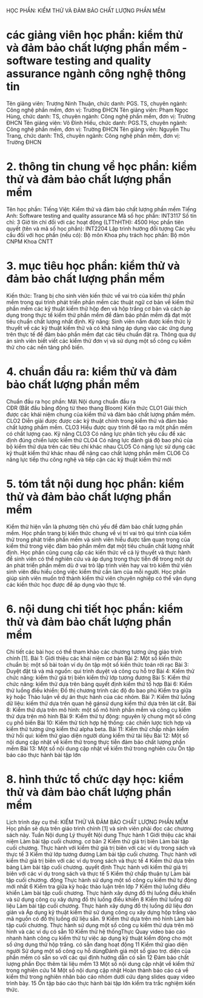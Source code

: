 HỌC PHẦN: KIỂM THỬ VÀ ĐẢM BẢO CHẤT LƯỢNG PHẦN MỀM
# các giảng viên học phần: kiểm thử và đảm bảo chất lượng phần mềm - software testing and quality assurance ngành công nghệ thông tin
Tên giảng viên: Trương Ninh Thuận, chức danh: PGS. TS, chuyên ngành: Công nghệ phần mềm, đơn vị: Trường ĐHCN
Tên giảng viên: Phạm Ngọc Hùng, chức danh: TS, chuyên ngành: Công nghệ phần mềm, đơn vị: Trường ĐHCN
Tên giảng viên: Võ Đình Hiếu, chức danh: PGS.TS, chuyên ngành: Công nghệ phần mềm, đơn vị: Trường ĐHCN
Tên giảng viên: Nguyễn Thu Trang, chức danh: ThS, chuyên ngành: Công nghệ phần mềm, đơn vị: Trường ĐHCN
# 2. thông tin chung về học phần: kiểm thử và đảm bảo chất lượng phần mềm 
Tên học phần:
Tiếng Việt: Kiểm thử và đảm bảo chất lượng phần mềm Tiếng Anh: Software testing and quality assurance
Mã số học phần: INT3117 Số tín chỉ: 3 Giờ tín chỉ đối với các hoạt động (LTThHTH): 4500 Học phần tiên quyết (tên và mã số học phần): INT2204 Lập trình
hướng đối tượng Các yêu cầu đối với học phần (nếu có): Bộ môn Khoa phụ trách học phần: Bộ môn CNPM Khoa CNTT
# 3. mục tiêu học phần: kiểm thử và đảm bảo chất lượng phần mềm
Kiến thức: Trang bị cho sinh viên kiến thức về vai trò của kiểm thử phần mềm trong qui trình phát triển phần mềm các thuật ngữ cơ bản về kiểm thử phần mềm các kỹ thuật kiểm thử hộp đen và hộp trắng cơ bản và cách áp dụng trong thực tế kiểm thử phần mềm để đảm bảo phần mềm đã đạt một tiêu chuẩn chất lượng nhất định. 
Kỹ năng: Sinh viên nắm được kiến thức lý thuyết về các kỹ thuật kiểm thử và có khả năng áp dụng vào các ứng dụng trên thực tế để đảm bảo phần mềm đạt các tiêu chuẩn đặt ra. Thông qua dự án sinh viên biết viết các kiểm thử đơn vị và sử dụng một số công cụ kiểm thử cho các nền tảng phổ biến.
# 4. chuẩn đầu ra: kiểm thử và đảm bảo chất lượng phần mềm
Chuẩn đầu ra học phần: Mã\ Nội dung chuẩn đầu ra\
CĐR (Bắt đầu bằng động từ theo thang Bloom) Kiến thức
CLO1 Giải thích được các khái niệm chung của kiểm thử và đảm bảo chất lượng phầm mềm.
CLO2 Diễn giải được được các kỹ thuật chính trong kiểm thử và đảm bảo chất lượng phầm mềm.
CLO3 Hiểu được quy trình để tạo ra một phần mềm có chất lượng cao.
Kỹ năng
CLO3 Có năng lực phân tích yêu cầu để xác định đúng chiến lược kiểm thử
CLO4 Có năng lực đánh giá độ bao phủ của bộ kiểm thử dựa trên các tiêu chí khác nhau
CLO5 Có năng lực sử dụng các kỹ thuật kiểm thử khác nhau để nâng cao chất lượng phần mềm
CLO6 Có năng lực tiếp thu công nghệ và tiếp cận các kỹ thuật kiểm thử mới 
# 5. tóm tắt nội dung học phần: kiểm thử và đảm bảo chất lượng phần mềm
Kiểm thử hiện vẫn là phương tiện chủ yếu để đảm bảo chất lượng phần mềm. Học phần trang bị kiến thức chung về vị trí vai trò qui trình của kiểm thử trong phát triển phần mềm và sinh viên hiểu được tầm quan trọng của kiểm thử trong việc đảm bảo phần mềm đạt một tiêu chuẩn chất lượng nhất định. Học phần cũng cung cấp các kiến thức về cả lý thuyết và thực hành để sinh viên có thể nghiên cứu và áp dụng trong thực tiễn để trong một dự án phát triển phần mềm dù ở vai trò lập trình viên hay vai trò kiểm thử viên sinh viên đều hiểu công việc kiểm thử cần làm của mỗi người. Học phần giúp sinh viên muốn trở thành kiểm thử viên chuyên nghiệp có thể vận dụng các kiến thức học được để áp dụng vào thực tế.
# 6. nội dung chi tiết học phần: kiểm thử và đảm bảo chất lượng phần mềm
Chi tiết các bài học có thể tham khảo các chương tương ứng giáo trình
chính \[1\]. Bài 1: Giới thiệu các khái niệm cơ bản Bài 2: Một số kiến thức chuẩn bị: một số bài toán ví dụ ôn tập một số kiến thức toán rời rạc Bài 3: Duyệt đặt tả và mã nguồn: qui trình duyệt và công cụ hỗ trợ Bài 4: Kiểm thử chức năng: kiểm thử giá trị biên kiểm thử lớp tương đương Bài 5: Kiểm thử chức năng: kiểm thử dựa trên bảng quyết định kiểm thử tổ hợp Bài 6: Kiểm thử luồng điều khiển: Đồ thị chương trình các độ đo bao phủ Kiểm tra giữa kỳ hoặc Thảo luận về dự án thực hành của các nhóm. Bài 7: Kiểm thử luồng dữ liệu: kiếm thử dựa trên quan hệ gánsử dụng kiểm thử dựa trên lát cắt. Bài 8: Kiểm thử dựa trên mô hình: một số mô hình phần mềm và công cụ kiểm thử dựa trên mô hình Bài 9: Kiểm thử tự động: nguyên lý chung một số công cụ phổ biến Bài 10: Kiểm thử tích hợp hệ thống: các chiến lược tích hợp và kiểm thử tương ứng kiểm thử alpha beta. Bài 11: Kiểm thử chấp nhận kiểm thử hồi qui: kiểm thử giao diện người dùng kiểm thử tài liệu Bài 12: Một số nội dung cập nhật về kiểm thử trong thực tiễn đảm bảo chất lượng phần mềm Bài 13: Một số nội dung cập nhật về kiểm thử trong nghiên cứu Ôn tập báo cáo thực hành bài tập lớn
# 8. hình thức tổ chức dạy học: kiểm thử và đảm bảo chất lượng phần mềm
Lịch trình dạy cụ thể: KIỂM THỬ VÀ ĐẢM BẢO CHẤT LƯỢNG PHẦN MỀM Học phần sẽ dựa trên giáo trình chính \[1\] và sinh viên phải đọc các chương sách này. Tuần Nội dung Lý thuyết Nội dung Thực hành 1 Giới thiệu các khái niệm Làm bài tập cuối chương. cơ bản 2 Kiểm thử giá trị biên Làm bài tập cuối chương. Thực hành với kiểm thử giá trị biên với các ví dụ trong sách và thực tế 3 Kiểm thử lớp tương đương Làm bài tập cuối chương. Thực hành với kiểm thử giá trị biên với các ví dụ trong sách và thực tế 4 Kiểm thử dựa trên bảng Làm bài tập cuối chương. quyết định Thực hành với kiểm thử giá trị biên với các ví dụ trong sách và thực tế 5 Kiểm thử chấp thuận tự Làm bài tập cuối chương. động Thực hành sử dụng một số công cụ kiểm thử tự động mới nhất 6 Kiểm tra giữa kỳ hoặc thảo luận trên lớp 7 Kiểm thử luồng điều khiển Làm bài tập cuối chương. Thực hành xây dựng đồ thị luồng điều khiển và sử dụng công cụ xây dựng đồ thị luồng điều khiển 8 Kiểm thử luồng dữ liệu Làm bài tập cuối chương. Thực hành xây dựng đồ thị luồng dữ liệu đơn giản và Áp dụng kỹ thuật kiểm thử sử dụng công cụ xây dựng hộp trắng vào mã nguồn có đồ thị luồng dữ liệu sẵn. 9 Kiểm thử dựa trên mô hình Làm bài tập cuối chương. Thực hành sử dụng một số công cụ kiểm thử dựa trên mô hình và các ví dụ có sẵn 10 Kiểm thử hệ thốngThực Quay video báo cáo nhanh hành công cụ kiểm thử tự việc áp dụng kỹ thuật kiểm động cho một số ứng dụng thử hộp trắng. có sẵn đang hoạt động 11 Kiểm thử giao diện người Sử dụng một số công cụ hỗ dùngĐánh giá một số giao trợ. diện của phần mềm có sẵn so với các qui định hướng dẫn có sẵn 12 Đảm bảo chất lượng phần Đọc thêm tài liệu mềm 13 Một số nội dung cập nhật về kiểm thử trong nghiên cứu 14 Một số nội dung cập nhật Hoàn thành báo cáo cá về kiểm thử trong nghiên nhân báo cáo nhóm dưới cứu dạng slides quay video trình bày. 15 Ôn tập báo cáo thực hành bài tập lớn kiểm tra trắc nghiệm kiến thức.
